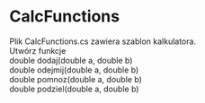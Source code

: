 # CalcFunctions
Plik CalcFunctions.cs zawiera szablon kalkulatora. \
Utwórz funkcje \
double dodaj(double a, double b) \
double odejmij(double a, double b) \
double pomnoz(double a, double b) \
double podziel(double a, double b) 
